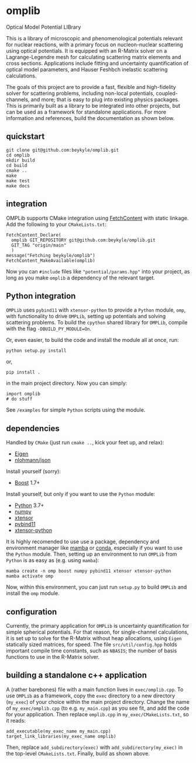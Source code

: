 # omplib
Optical Model Potential LIBrary

This is a library of microscopic and phenomenological potentials relevant for nuclear reactions, with a primary focus on nucleon-nuclear scattering using optical potentials. It is equipped with an R-Matrix solver on a Lagrange-Legendre mesh for calculating scattering matrix elements and cross sections. Applications include fitting and uncertainty quantification of optical model parameters, and Hauser Feshbch inelastic scattering calculations. 

The goals of this project are to provide a fast, flexible and high-fidelity solver for scattering problems, including non-local potentials, coupled-channels, and more; that is easy to plug into existing physics packages. This is primarily built as a library to be integrated into other projects, but can be used as a framework for standalone applications. For more information and references, build the documentation as shown below.

## quickstart

```
git clone git@github.com:beykyle/omplib.git
cd omplib
mkdir build
cd build 
cmake ..
make 
make test
make docs
```

## integration

OMPLib supports CMake integration using [FetchContent](https://cmake.org/cmake/help/latest/module/FetchContent.html) with static linkage. Add the following to your `CMakeLists.txt`:

```
FetchContent_Declare(
  omplib GIT_REPOSITORY git@github.com:beykyle/omplib.git
  GIT_TAG "origin/main"
  )
message("Fetching beykyle/omplib")
FetchContent_MakeAvailable(omplib)
```

Now you can `#include` files like `"potential/params.hpp"` into your project, as long as you make `omplib` a dependency of the relevant target.

## Python integration

`OMPLib` uses `pybind11` with `xtensor-python` to provide a `Python` module, `omp`, with functionality to drive `OMPLib`, setting up potentials and solving scattering problems.
To build the `cpython` shared library for `OMPLib`, compile with the flag `-DBUILD_PY_MODULE=On`. 

Or, even easier, to build the code and install the module all at once, run:

```
python setup.py install
```

or, 

```
pip install .
```
in the main project directory. Now you can simply:
```
import omplib
# do stuff
```
See `/examples` for simple `Python` scripts using the module.

## dependencies

Handled by `CMake` (just run `cmake ..`, kick your feet up, and relax):
- [Eigen](https://eigen.tuxfamily.org/index.php?title=Main_Page)
- [nlohmann/json](https://github.com/nlohmann/json)

Install yourself (sorry):
- [Boost](https://www.boost.org/) 1.7+

Install yourself, but only if you want to use the `Python` module:
- [Python](https://www.python.org/) 3.7+
- [numpy](https://numpy.org/)
- [xtensor](https://xtensor.readthedocs.io/en/latest/)
- [pybind11](https://pybind11.readthedocs.io/en/stable/index.html)
- [xtensor-python](https://xtensor-python.readthedocs.io/en/latest/index.html)

It is highly recomended to use use a package, dependency and environment manager like [mamba](https://mamba.readthedocs.io/en/latest/) or [conda](https://docs.conda.io/en/latest/), especially if you want to use the `Python` module. Then, setting up an environment to run `OMPLib` from `Python` is as easy as (e.g. using `mamba`):

```
mamba create -n omp boost numpy pybind11 xtensor xtensor-python
mamba activate omp
```

Now, within this environment, you can just run `setup.py` to build `OMPLib` and install the `omp` module.


## configuration

Currently, the primary application for `OMPLib` is uncertainty quantification for simple spherical potentials. For that reason, for single-channel calculations, it is set up to solve for the R-Matrix without heap allocations, using `Eigen` statically sized matrices, for speed. The file `src/util/config.hpp` holds important compile time constants, such as `NBASIS`; the number of basis functions to use in the R-Matrix solver.


## building a standalone c++ application
A (rather barebones) file with a main function lives in `exec/omplib.cpp`. To use `OMPLib` as a framework, copy the `exec` directory to a new directory (`my_exec`) of your choice within the main project directory. Change the name of `my_exec/omplib.cpp` (to e.g. `my_main.cpp`) as you see fit, and add the code for your application. Then replace `omplib.cpp` in `my_exec/CMakeLists.txt`, so it reads:

```
add_executable(my_exec_name my_main.cpp)
target_link_libraries(my_exec_name omplib)
```

Then, replace `add_subdirectory(exec)` with `add_subdirectory(my_exec)` in the top-level `CMakeLists.txt`. Finally, build as shown above.
